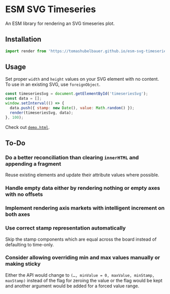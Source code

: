 # ESM SVG Timeseries

An ESM library for rendering an SVG timeseries plot.

## Installation

```js
import render from 'https://tomashubelbauer.github.io/esm-svg-timeseries/index.js';
```

## Usage

Set proper `width` and `height` values on your SVG element with no content.
To use in an existing SVG, use `foreignObject`.

```js
const timeseriesSvg = document.getElementById('timeseriesSvg');
const data = [];
window.setInterval(() => {
  data.push({ stamp: new Date(), value: Math.random() });
  render(timeseriesSvg, data);
}, 100);
```

Check out [`demo.html`](demo.html).

## To-Do

### Do a better reconciliation than clearing `innerHTML` and appending a fragment

Reuse existing elements and update their attribute values where possible.

### Handle empty data either by rendering nothing or empty axes with no offsets

### Implement rendering axis markets with intelligent increment on both axes

### Use correct stamp representation automatically

Skip the stamp components which are equal across the board instead of defaulting
to time-only.

### Consider allowing overriding min and max values manually or making sticky

Either the API would change to `(…, minValue = 0, maxValue, minStamp, maxStamp)`
instead of the flag for zeroing the value or the flag would be kept and another
argument would be added for a forced value range.
